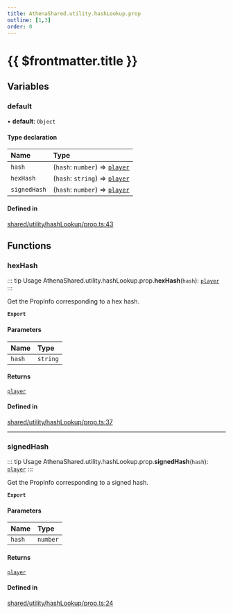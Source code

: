 ```yaml
---
title: AthenaShared.utility.hashLookup.prop
outline: [1,3]
order: 0
---
```


# {{ $frontmatter.title }}


## Variables

### default

• **default**: `Object`

#### Type declaration

| Name | Type |
| :------ | :------ |
| `hash` | (`hash`: `number`) => [`player`](server_config.md#player) |
| `hexHash` | (`hash`: `string`) => [`player`](server_config.md#player) |
| `signedHash` | (`hash`: `number`) => [`player`](server_config.md#player) |

#### Defined in

[shared/utility/hashLookup/prop.ts:43](https://github.com/Stuyk/altv-athena/blob/6e181c5/src/core/shared/utility/hashLookup/prop.ts#L43)

## Functions

### hexHash

::: tip Usage
AthenaShared.utility.hashLookup.prop.**hexHash**(`hash`): [`player`](server_config.md#player)
:::

Get the PropInfo corresponding to a hex hash.

**`Export`**

#### Parameters

| Name | Type |
| :------ | :------ |
| `hash` | `string` |

#### Returns

[`player`](server_config.md#player)

#### Defined in

[shared/utility/hashLookup/prop.ts:37](https://github.com/Stuyk/altv-athena/blob/6e181c5/src/core/shared/utility/hashLookup/prop.ts#L37)

___

### signedHash

::: tip Usage
AthenaShared.utility.hashLookup.prop.**signedHash**(`hash`): [`player`](server_config.md#player)
:::

Get the PropInfo corresponding to a signed hash.

**`Export`**

#### Parameters

| Name | Type |
| :------ | :------ |
| `hash` | `number` |

#### Returns

[`player`](server_config.md#player)

#### Defined in

[shared/utility/hashLookup/prop.ts:24](https://github.com/Stuyk/altv-athena/blob/6e181c5/src/core/shared/utility/hashLookup/prop.ts#L24)
